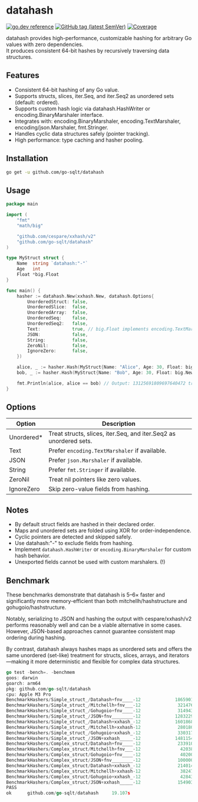 # datahash

[![go.dev reference](https://img.shields.io/badge/go.dev-reference-007d9c?logo=go&logoColor=white)](https://pkg.go.dev/github.com/go-sqlt/datahash)
[![GitHub tag (latest SemVer)](https://img.shields.io/github/tag/go-sqlt/datahash.svg?style=social)](https://github.com/go-sqlt/datahash/tags)
[![Coverage](https://img.shields.io/badge/Coverage-75.4%25-brightgreen)](https://github.com/go-sqlt/datahash/actions)

datahash provides high-performance, customizable hashing for arbitrary Go values with zero dependencies.  
It produces consistent 64-bit hashes by recursively traversing data structures.

## Features

- Consistent 64-bit hashing of any Go value.
- Supports structs, slices, iter.Seq, and iter.Seq2 as unordered sets (default: ordered).
- Supports custom hash logic via datahash.HashWriter or encoding.BinaryMarshaler interface.
- Integrates with: encoding.BinaryMarshaler, encoding.TextMarshaler, encoding/json.Marshaler, fmt.Stringer.
- Handles cyclic data structures safely (pointer tracking).
- High performance: type caching and hasher pooling.

## Installation

```bash
go get -u github.com/go-sqlt/datahash
```

## Usage

```go
package main

import (
	"fmt"
	"math/big"

	"github.com/cespare/xxhash/v2"
	"github.com/go-sqlt/datahash"
)

type MyStruct struct {
	Name  string `datahash:"-"`
	Age   int
	Float *big.Float
}

func main() {
	hasher := datahash.New(xxhash.New, datahash.Options{
		UnorderedStruct: false,
		UnorderedSlice:  false,
		UnorderedArray:  false,
		UnorderedSeq:    false,
		UnorderedSeq2:   false,
		Text:            true, // big.Float implements encoding.TextMarshaler
		JSON:            false,
		String:          false,
		ZeroNil:         false,
		IgnoreZero:      false,
	})

	alice, _ := hasher.Hash(MyStruct{Name: "Alice", Age: 30, Float: big.NewFloat(1.23)})
	bob, _ := hasher.Hash(MyStruct{Name: "Bob", Age: 30, Float: big.NewFloat(1.23)})

	fmt.Println(alice, alice == bob) // Output: 13125691809697640472 true
}
```

## Options

| Option     | Description |
|------------|-------------|
| Unordered* | Treat structs, slices, iter.Seq, and iter.Seq2 as unordered sets. |
| Text       | Prefer `encoding.TextMarshaler` if available. |
| JSON       | Prefer `json.Marshaler` if available. |
| String     | Prefer `fmt.Stringer` if available. |
| ZeroNil    | Treat nil pointers like zero values. |
| IgnoreZero | Skip zero-value fields from hashing. |

## Notes

- By default struct fields are hashed in their declared order.
- Maps and unordered sets are folded using XOR for order-independence.
- Cyclic pointers are detected and skipped safely.
- Use datahash:"-" to exclude fields from hashing.
- Implement `datahash.HashWriter` or `encoding.BinaryMarshaler` for custom hash behavior.
- Unexported fields cannot be used with custom marshalers. (!)

## Benchmark

These benchmarks demonstrate that datahash is 5–6× faster and significantly more memory-efficient than both 
mitchellh/hashstructure and gohugoio/hashstructure.

Notably, serializing to JSON and hashing the output with cespare/xxhash/v2 performs reasonably well and can 
be a viable alternative in some cases. However, JSON-based approaches cannot guarantee consistent map ordering during hashing.

By contrast, datahash always hashes maps as unordered sets and offers the same unordered (set-like) treatment 
for structs, slices, arrays, and iterators—making it more deterministic and flexible for complex data structures.

```go
go test -bench=. -benchmem
goos: darwin
goarch: arm64
pkg: github.com/go-sqlt/datahash
cpu: Apple M3 Pro
BenchmarkHashers/Simple_struct_/Datahash+fnv____-12             18659014                63.84 ns/op            0 B/op          0 allocs/op
BenchmarkHashers/Simple_struct_/Mitchellh+fnv___-12              3214767               372.2 ns/op           248 B/op         17 allocs/op
BenchmarkHashers/Simple_struct_/Gohugoio+fnv____-12              3149439               378.2 ns/op           248 B/op         17 allocs/op
BenchmarkHashers/Simple_struct_/JSON+fnv________-12             12832291                92.47 ns/op           32 B/op          1 allocs/op
BenchmarkHashers/Simple_struct_/Datahash+xxhash_-12             16018688                75.47 ns/op            0 B/op          0 allocs/op
BenchmarkHashers/Simple_struct_/Mitchellh+xxhash-12              2801804               419.7 ns/op           320 B/op         17 allocs/op
BenchmarkHashers/Simple_struct_/Gohugoio+xxhash_-12              3303172               363.2 ns/op           280 B/op         13 allocs/op
BenchmarkHashers/Simple_struct_/JSON+xxhash_____-12             14811546                80.85 ns/op           32 B/op          1 allocs/op
BenchmarkHashers/Complex_struct/Datahash+fnv____-12              2339106               511.2 ns/op           112 B/op          3 allocs/op
BenchmarkHashers/Complex_struct/Mitchellh+fnv___-12               420381              2806 ns/op            1824 B/op        116 allocs/op
BenchmarkHashers/Complex_struct/Gohugoio+fnv____-12               402007              2910 ns/op            1816 B/op        115 allocs/op
BenchmarkHashers/Complex_struct/JSON+fnv________-12              1000000              1075 ns/op             402 B/op          4 allocs/op
BenchmarkHashers/Complex_struct/Datahash+xxhash_-12              2140148               557.9 ns/op           112 B/op          3 allocs/op
BenchmarkHashers/Complex_struct/Mitchellh+xxhash-12               382479              3082 ns/op            1896 B/op        116 allocs/op
BenchmarkHashers/Complex_struct/Gohugoio+xxhash_-12               428434              2707 ns/op            1632 B/op         87 allocs/op
BenchmarkHashers/Complex_struct/JSON+xxhash_____-12              1549033               773.6 ns/op           402 B/op          4 allocs/op
PASS
ok      github.com/go-sqlt/datahash     19.107s
```

